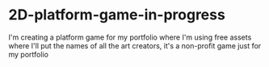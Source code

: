 # 2D-platform-game-in-progress
I'm creating a platform game for my portfolio where I'm using free assets where I'll put the names of all the art creators, it's a non-profit game just for my portfolio
